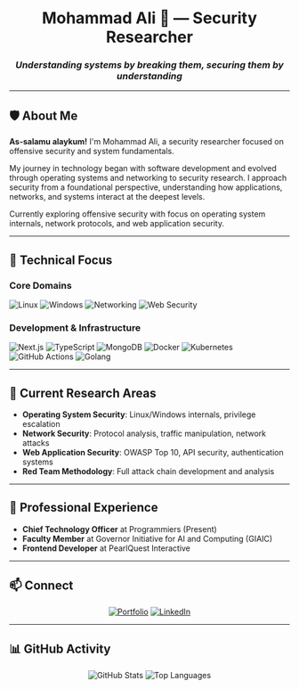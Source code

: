 <div align="center">

# **Mohammad Ali** 🔴 — Security Researcher

### *Understanding systems by breaking them, securing them by understanding*

</div>

---

## 🛡️ **About Me**

**As-salamu alaykum!** I'm Mohammad Ali, a security researcher focused on offensive security and system fundamentals.

My journey in technology began with software development and evolved through operating systems and networking to security research. I approach security from a foundational perspective, understanding how applications, networks, and systems interact at the deepest levels.

Currently exploring offensive security with focus on operating system internals, network protocols, and web application security.

---

## 🎯 **Technical Focus**

### **Core Domains**
![Linux](https://img.shields.io/badge/Linux-1793D1?style=for-the-badge&logo=linux&logoColor=white)
![Windows](https://img.shields.io/badge/Windows_Internals-0078D6?style=for-the-badge&logo=windows&logoColor=white)
![Networking](https://img.shields.io/badge/Network_Security-009639?style=for-the-badge&logo=network&logoColor=white)
![Web Security](https://img.shields.io/badge/Web_Security-FF6B35?style=for-the-badge&logo=web&logoColor=white)

### **Development & Infrastructure**
![Next.js](https://img.shields.io/badge/Next.js-000000?style=for-the-badge&logo=next.js&logoColor=white)
![TypeScript](https://img.shields.io/badge/TypeScript-3178C6?style=for-the-badge&logo=typescript&logoColor=white)
![MongoDB](https://img.shields.io/badge/MongoDB-47A248?style=for-the-badge&logo=mongodb&logoColor=white)
![Docker](https://img.shields.io/badge/Docker-2496ED?style=for-the-badge&logo=docker&logoColor=white)
![Kubernetes](https://img.shields.io/badge/Kubernetes-326CE5?style=for-the-badge&logo=kubernetes&logoColor=white)
![GitHub Actions](https://img.shields.io/badge/GitHub_Actions-2088FF?style=for-the-badge&logo=github-actions&logoColor=white)
![Golang](https://img.shields.io/badge/Go-00ADD8?style=for-the-badge&logo=go&logoColor=white)

---

## 🔬 **Current Research Areas**

- **Operating System Security**: Linux/Windows internals, privilege escalation
- **Network Security**: Protocol analysis, traffic manipulation, network attacks
- **Web Application Security**: OWASP Top 10, API security, authentication systems
- **Red Team Methodology**: Full attack chain development and analysis

---

## 💼 **Professional Experience**

- **Chief Technology Officer** at Programmiers  (Present)
- **Faculty Member** at Governor Initiative for AI and Computing (GIAIC)
- **Frontend Developer** at PearlQuest Interactive

---

## 📫 **Connect**

<div align="center">

[![Portfolio](https://img.shields.io/badge/Portfolio-EF4444?style=for-the-badge&logo=vercel&logoColor=white)](https://mohammad-ali-rauf.vercel.app)
[![LinkedIn](https://img.shields.io/badge/LinkedIn-0A66C2?style=for-the-badge&logo=linkedin&logoColor=white)](https://www.linkedin.com/in/mohammad-ali-40689121b/)

</div>

---

## 📊 **GitHub Activity**

<div align="center">

![GitHub Stats](https://github-readme-stats.vercel.app/api?username=Mohammad-Ali-Rauf&show_icons=true&theme=radical&hide_border=true&bg_color=00000000)
![Top Languages](https://github-readme-stats.vercel.app/api/top-langs/?username=Mohammad-Ali-Rauf&layout=compact&theme=radical&hide_border=true&bg_color=00000000)

</div>
